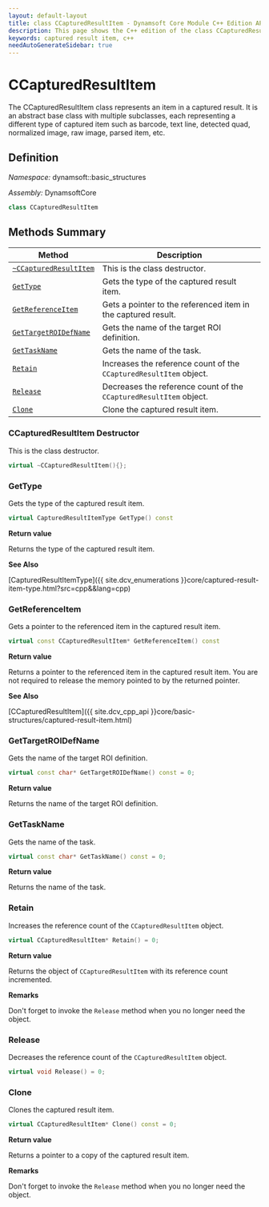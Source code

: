 ```yaml
---
layout: default-layout
title: class CCapturedResultItem - Dynamsoft Core Module C++ Edition API Reference
description: This page shows the C++ edition of the class CCapturedResultItem in Dynamsoft Core Module.
keywords: captured result item, c++
needAutoGenerateSidebar: true
---
```


# CCapturedResultItem

The CCapturedResultItem class represents an item in a captured result. It is an abstract base class with multiple subclasses, each representing a different type of captured item such as barcode, text line, detected quad, normalized image, raw image, parsed item, etc.

## Definition

*Namespace:* dynamsoft::basic_structures

*Assembly:* DynamsoftCore

```cpp
class CCapturedResultItem 
```

## Methods Summary

| Method                         | Description|
|--------------------------------|------------|
| [`~CCapturedResultItem`](#ccapturedresultitem-destructor) | This is the class destructor. |
| [`GetType`](#gettype)              | Gets the type of the captured result item. |
| [`GetReferenceItem`](#getreferenceitem)    | Gets a pointer to the referenced item in the captured result. |
| [`GetTargetROIDefName`](#gettargetroidefname) | Gets the name of the target ROI definition. |
| [`GetTaskName`](#gettaskname) | Gets the name of the task. |
| [`Retain`](#retain) | Increases the reference count of the `CCapturedResultItem` object. |
| [`Release`](#release) | Decreases the reference count of the `CCapturedResultItem` object. |
| [`Clone`](#clone) | Clone the captured result item. |

### CCapturedResultItem Destructor

This is the class destructor.

```cpp
virtual ~CCapturedResultItem(){};
```

### GetType

Gets the type of the captured result item.

```cpp
virtual CapturedResultItemType GetType() const
```

**Return value**

Returns the type of the captured result item.

**See Also**

[CapturedResultItemType]({{ site.dcv_enumerations }}core/captured-result-item-type.html?src=cpp&&lang=cpp)

### GetReferenceItem

Gets a pointer to the referenced item in the captured result item.

```cpp
virtual const CCapturedResultItem* GetReferenceItem() const
```

**Return value**

Returns a pointer to the referenced item in the captured result item. You are not required to release the memory pointed to by the returned pointer.

**See Also**

[CCapturedResultItem]({{ site.dcv_cpp_api }}core/basic-structures/captured-result-item.html)

### GetTargetROIDefName

Gets the name of the target ROI definition.

```cpp
virtual const char* GetTargetROIDefName() const = 0;
```

**Return value**

Returns the name of the target ROI definition.

### GetTaskName

Gets the name of the task.

```cpp
virtual const char* GetTaskName() const = 0;
```

**Return value**

Returns the name of the task.

### Retain

Increases the reference count of the `CCapturedResultItem` object.

```cpp
virtual CCapturedResultItem* Retain() = 0;
```

**Return value**

Returns the object of `CCapturedResultItem` with its reference count incremented.

**Remarks**

Don't forget to invoke the `Release` method when you no longer need the object.

### Release

Decreases the reference count of the `CCapturedResultItem` object.

```cpp
virtual void Release() = 0;
```

### Clone

Clones the captured result item.

```cpp
virtual CCapturedResultItem* Clone() const = 0;
```

**Return value**

Returns a pointer to a copy of the captured result item.

**Remarks**

Don't forget to invoke the `Release` method when you no longer need the object.
